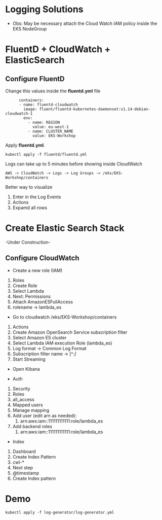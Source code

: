 # Logging Solutions

* Obs: May be necessary attach the Cloud Watch IAM policy inside the EKS NodeGroup

# FluentD + CloudWatch + ElasticSearch


## Configure FluentD

Change this values inside the **fluentd.yml** file

```
      containers:
      - name: fluentd-cloudwatch
        image: fluent/fluentd-kubernetes-daemonset:v1.14-debian-cloudwatch-1
        env:
          - name: REGION
            value: eu-west-1
          - name: CLUSTER_NAME
            value: EKS-Workshop
```

Apply **fluentd.yml**.

```
kubectl apply -f fluentd/fluentd.yml
```

Logs can take up to 5 minutes before showing inside CloudWatch

```
AWS -> CloudWatch -> Logs -> Log Groups -> /eks/EKS-Workshop/containers
```

Better way to visualize

1. Enter in the Log Events
2. Actions
3. Expamd all rows

# Create Elastic Search Stack

-Under Construction-

## Configure CloudWatch

* Create a new role (IAM)

1. Roles
2. Create Role
3. Select Lambda
4. Next: Permissions
5. Attach AmazonESFullAccess
6. rolename -> lambda_es

* Go to cloudwatch /eks/EKS-Workshop/containers

1. Actions
2. Create Amazon OpenSearch Service subscription filter
3. Select Amazon ES cluster
4. Select Lambda IAM execution Role (lambda_es)
5. Log format -> Common Log Format
6. Subscription filter name ->  [^:*]*
7. Start Streaming

* Open Kibana

- Auth
1. Security
2. Roles
3. all_access
4. Mapped users
5. Manage mapping
6. Add user (edit arn as needed):
   1. arn:aws:iam::111111111111:role/lambda_es
7. Add backend roles
   1. arn:aws:iam::111111111111:role/lambda_es

- Index
1. Dashboard
2. Create Index Pattern
3. cwl-*
4. Next step
5. @timestamp
6. Create Index pattern

# Demo

```
kubectl apply -f log-generator/log-generator.yml
```